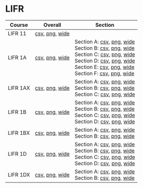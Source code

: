 # LIFR

| Course | Overall | Section |
| ------ | ------- | ------- |
| LIFR 11 | [csv](https://github.com/UCSD-Historical-Enrollment-Data/2022Fall/blob/main/overall/LIFR%2011.csv), [png](https://raw.githubusercontent.com/UCSD-Historical-Enrollment-Data/2022Fall/main/plot_overall/LIFR%2011.png), [wide](https://raw.githubusercontent.com/UCSD-Historical-Enrollment-Data/2022Fall/main/plot_overall_wide/LIFR%2011.png) |  |
| LIFR 1A | [csv](https://github.com/UCSD-Historical-Enrollment-Data/2022Fall/blob/main/overall/LIFR%201A.csv), [png](https://raw.githubusercontent.com/UCSD-Historical-Enrollment-Data/2022Fall/main/plot_overall/LIFR%201A.png), [wide](https://raw.githubusercontent.com/UCSD-Historical-Enrollment-Data/2022Fall/main/plot_overall_wide/LIFR%201A.png) | Section A: [csv](https://github.com/UCSD-Historical-Enrollment-Data/2022Fall/blob/main/section/LIFR%201A_A.csv), [png](https://raw.githubusercontent.com/UCSD-Historical-Enrollment-Data/2022Fall/main/plot_section/LIFR%201A_A.png), [wide](https://raw.githubusercontent.com/UCSD-Historical-Enrollment-Data/2022Fall/main/plot_section_wide/LIFR%201A_A.png)<br>Section B: [csv](https://github.com/UCSD-Historical-Enrollment-Data/2022Fall/blob/main/section/LIFR%201A_B.csv), [png](https://raw.githubusercontent.com/UCSD-Historical-Enrollment-Data/2022Fall/main/plot_section/LIFR%201A_B.png), [wide](https://raw.githubusercontent.com/UCSD-Historical-Enrollment-Data/2022Fall/main/plot_section_wide/LIFR%201A_B.png)<br>Section C: [csv](https://github.com/UCSD-Historical-Enrollment-Data/2022Fall/blob/main/section/LIFR%201A_C.csv), [png](https://raw.githubusercontent.com/UCSD-Historical-Enrollment-Data/2022Fall/main/plot_section/LIFR%201A_C.png), [wide](https://raw.githubusercontent.com/UCSD-Historical-Enrollment-Data/2022Fall/main/plot_section_wide/LIFR%201A_C.png)<br>Section D: [csv](https://github.com/UCSD-Historical-Enrollment-Data/2022Fall/blob/main/section/LIFR%201A_D.csv), [png](https://raw.githubusercontent.com/UCSD-Historical-Enrollment-Data/2022Fall/main/plot_section/LIFR%201A_D.png), [wide](https://raw.githubusercontent.com/UCSD-Historical-Enrollment-Data/2022Fall/main/plot_section_wide/LIFR%201A_D.png)<br>Section E: [csv](https://github.com/UCSD-Historical-Enrollment-Data/2022Fall/blob/main/section/LIFR%201A_E.csv), [png](https://raw.githubusercontent.com/UCSD-Historical-Enrollment-Data/2022Fall/main/plot_section/LIFR%201A_E.png), [wide](https://raw.githubusercontent.com/UCSD-Historical-Enrollment-Data/2022Fall/main/plot_section_wide/LIFR%201A_E.png)<br>Section F: [csv](https://github.com/UCSD-Historical-Enrollment-Data/2022Fall/blob/main/section/LIFR%201A_F.csv), [png](https://raw.githubusercontent.com/UCSD-Historical-Enrollment-Data/2022Fall/main/plot_section/LIFR%201A_F.png), [wide](https://raw.githubusercontent.com/UCSD-Historical-Enrollment-Data/2022Fall/main/plot_section_wide/LIFR%201A_F.png) |
| LIFR 1AX | [csv](https://github.com/UCSD-Historical-Enrollment-Data/2022Fall/blob/main/overall/LIFR%201AX.csv), [png](https://raw.githubusercontent.com/UCSD-Historical-Enrollment-Data/2022Fall/main/plot_overall/LIFR%201AX.png), [wide](https://raw.githubusercontent.com/UCSD-Historical-Enrollment-Data/2022Fall/main/plot_overall_wide/LIFR%201AX.png) | Section A: [csv](https://github.com/UCSD-Historical-Enrollment-Data/2022Fall/blob/main/section/LIFR%201AX_A.csv), [png](https://raw.githubusercontent.com/UCSD-Historical-Enrollment-Data/2022Fall/main/plot_section/LIFR%201AX_A.png), [wide](https://raw.githubusercontent.com/UCSD-Historical-Enrollment-Data/2022Fall/main/plot_section_wide/LIFR%201AX_A.png)<br>Section B: [csv](https://github.com/UCSD-Historical-Enrollment-Data/2022Fall/blob/main/section/LIFR%201AX_B.csv), [png](https://raw.githubusercontent.com/UCSD-Historical-Enrollment-Data/2022Fall/main/plot_section/LIFR%201AX_B.png), [wide](https://raw.githubusercontent.com/UCSD-Historical-Enrollment-Data/2022Fall/main/plot_section_wide/LIFR%201AX_B.png)<br>Section C: [csv](https://github.com/UCSD-Historical-Enrollment-Data/2022Fall/blob/main/section/LIFR%201AX_C.csv), [png](https://raw.githubusercontent.com/UCSD-Historical-Enrollment-Data/2022Fall/main/plot_section/LIFR%201AX_C.png), [wide](https://raw.githubusercontent.com/UCSD-Historical-Enrollment-Data/2022Fall/main/plot_section_wide/LIFR%201AX_C.png) |
| LIFR 1B | [csv](https://github.com/UCSD-Historical-Enrollment-Data/2022Fall/blob/main/overall/LIFR%201B.csv), [png](https://raw.githubusercontent.com/UCSD-Historical-Enrollment-Data/2022Fall/main/plot_overall/LIFR%201B.png), [wide](https://raw.githubusercontent.com/UCSD-Historical-Enrollment-Data/2022Fall/main/plot_overall_wide/LIFR%201B.png) | Section A: [csv](https://github.com/UCSD-Historical-Enrollment-Data/2022Fall/blob/main/section/LIFR%201B_A.csv), [png](https://raw.githubusercontent.com/UCSD-Historical-Enrollment-Data/2022Fall/main/plot_section/LIFR%201B_A.png), [wide](https://raw.githubusercontent.com/UCSD-Historical-Enrollment-Data/2022Fall/main/plot_section_wide/LIFR%201B_A.png)<br>Section B: [csv](https://github.com/UCSD-Historical-Enrollment-Data/2022Fall/blob/main/section/LIFR%201B_B.csv), [png](https://raw.githubusercontent.com/UCSD-Historical-Enrollment-Data/2022Fall/main/plot_section/LIFR%201B_B.png), [wide](https://raw.githubusercontent.com/UCSD-Historical-Enrollment-Data/2022Fall/main/plot_section_wide/LIFR%201B_B.png)<br>Section C: [csv](https://github.com/UCSD-Historical-Enrollment-Data/2022Fall/blob/main/section/LIFR%201B_C.csv), [png](https://raw.githubusercontent.com/UCSD-Historical-Enrollment-Data/2022Fall/main/plot_section/LIFR%201B_C.png), [wide](https://raw.githubusercontent.com/UCSD-Historical-Enrollment-Data/2022Fall/main/plot_section_wide/LIFR%201B_C.png)<br>Section D: [csv](https://github.com/UCSD-Historical-Enrollment-Data/2022Fall/blob/main/section/LIFR%201B_D.csv), [png](https://raw.githubusercontent.com/UCSD-Historical-Enrollment-Data/2022Fall/main/plot_section/LIFR%201B_D.png), [wide](https://raw.githubusercontent.com/UCSD-Historical-Enrollment-Data/2022Fall/main/plot_section_wide/LIFR%201B_D.png) |
| LIFR 1BX | [csv](https://github.com/UCSD-Historical-Enrollment-Data/2022Fall/blob/main/overall/LIFR%201BX.csv), [png](https://raw.githubusercontent.com/UCSD-Historical-Enrollment-Data/2022Fall/main/plot_overall/LIFR%201BX.png), [wide](https://raw.githubusercontent.com/UCSD-Historical-Enrollment-Data/2022Fall/main/plot_overall_wide/LIFR%201BX.png) | Section A: [csv](https://github.com/UCSD-Historical-Enrollment-Data/2022Fall/blob/main/section/LIFR%201BX_A.csv), [png](https://raw.githubusercontent.com/UCSD-Historical-Enrollment-Data/2022Fall/main/plot_section/LIFR%201BX_A.png), [wide](https://raw.githubusercontent.com/UCSD-Historical-Enrollment-Data/2022Fall/main/plot_section_wide/LIFR%201BX_A.png)<br>Section B: [csv](https://github.com/UCSD-Historical-Enrollment-Data/2022Fall/blob/main/section/LIFR%201BX_B.csv), [png](https://raw.githubusercontent.com/UCSD-Historical-Enrollment-Data/2022Fall/main/plot_section/LIFR%201BX_B.png), [wide](https://raw.githubusercontent.com/UCSD-Historical-Enrollment-Data/2022Fall/main/plot_section_wide/LIFR%201BX_B.png) |
| LIFR 1D | [csv](https://github.com/UCSD-Historical-Enrollment-Data/2022Fall/blob/main/overall/LIFR%201D.csv), [png](https://raw.githubusercontent.com/UCSD-Historical-Enrollment-Data/2022Fall/main/plot_overall/LIFR%201D.png), [wide](https://raw.githubusercontent.com/UCSD-Historical-Enrollment-Data/2022Fall/main/plot_overall_wide/LIFR%201D.png) | Section A: [csv](https://github.com/UCSD-Historical-Enrollment-Data/2022Fall/blob/main/section/LIFR%201D_A.csv), [png](https://raw.githubusercontent.com/UCSD-Historical-Enrollment-Data/2022Fall/main/plot_section/LIFR%201D_A.png), [wide](https://raw.githubusercontent.com/UCSD-Historical-Enrollment-Data/2022Fall/main/plot_section_wide/LIFR%201D_A.png)<br>Section B: [csv](https://github.com/UCSD-Historical-Enrollment-Data/2022Fall/blob/main/section/LIFR%201D_B.csv), [png](https://raw.githubusercontent.com/UCSD-Historical-Enrollment-Data/2022Fall/main/plot_section/LIFR%201D_B.png), [wide](https://raw.githubusercontent.com/UCSD-Historical-Enrollment-Data/2022Fall/main/plot_section_wide/LIFR%201D_B.png)<br>Section C: [csv](https://github.com/UCSD-Historical-Enrollment-Data/2022Fall/blob/main/section/LIFR%201D_C.csv), [png](https://raw.githubusercontent.com/UCSD-Historical-Enrollment-Data/2022Fall/main/plot_section/LIFR%201D_C.png), [wide](https://raw.githubusercontent.com/UCSD-Historical-Enrollment-Data/2022Fall/main/plot_section_wide/LIFR%201D_C.png)<br>Section D: [csv](https://github.com/UCSD-Historical-Enrollment-Data/2022Fall/blob/main/section/LIFR%201D_D.csv), [png](https://raw.githubusercontent.com/UCSD-Historical-Enrollment-Data/2022Fall/main/plot_section/LIFR%201D_D.png), [wide](https://raw.githubusercontent.com/UCSD-Historical-Enrollment-Data/2022Fall/main/plot_section_wide/LIFR%201D_D.png) |
| LIFR 1DX | [csv](https://github.com/UCSD-Historical-Enrollment-Data/2022Fall/blob/main/overall/LIFR%201DX.csv), [png](https://raw.githubusercontent.com/UCSD-Historical-Enrollment-Data/2022Fall/main/plot_overall/LIFR%201DX.png), [wide](https://raw.githubusercontent.com/UCSD-Historical-Enrollment-Data/2022Fall/main/plot_overall_wide/LIFR%201DX.png) | Section A: [csv](https://github.com/UCSD-Historical-Enrollment-Data/2022Fall/blob/main/section/LIFR%201DX_A.csv), [png](https://raw.githubusercontent.com/UCSD-Historical-Enrollment-Data/2022Fall/main/plot_section/LIFR%201DX_A.png), [wide](https://raw.githubusercontent.com/UCSD-Historical-Enrollment-Data/2022Fall/main/plot_section_wide/LIFR%201DX_A.png)<br>Section B: [csv](https://github.com/UCSD-Historical-Enrollment-Data/2022Fall/blob/main/section/LIFR%201DX_B.csv), [png](https://raw.githubusercontent.com/UCSD-Historical-Enrollment-Data/2022Fall/main/plot_section/LIFR%201DX_B.png), [wide](https://raw.githubusercontent.com/UCSD-Historical-Enrollment-Data/2022Fall/main/plot_section_wide/LIFR%201DX_B.png) |
